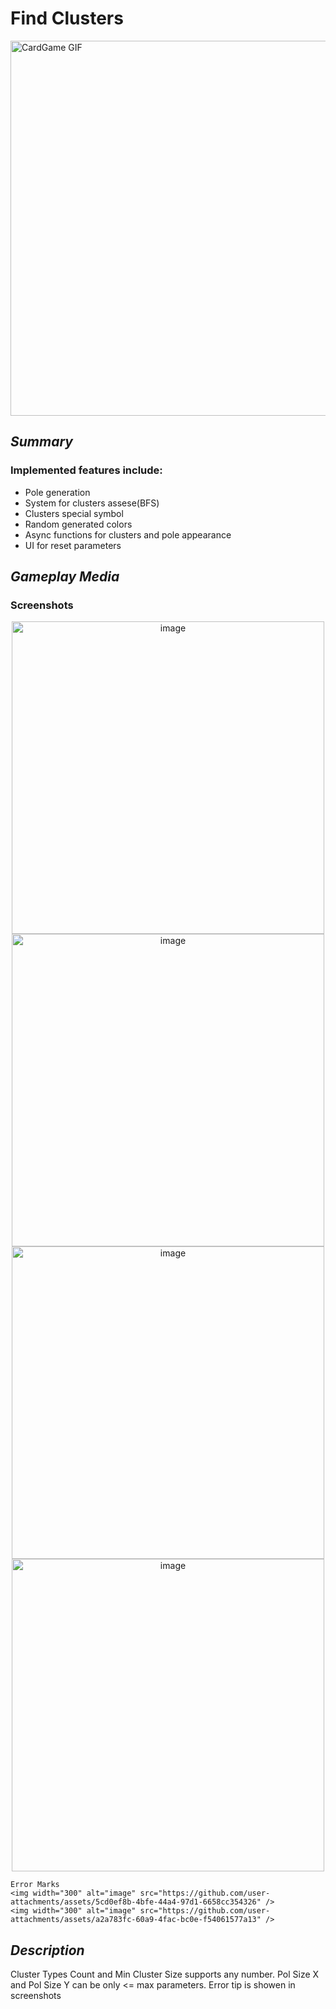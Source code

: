 # **Find Clusters**


<img src="https://github.com/user-attachments/assets/294263a2-ac45-4137-9614-b27eb19c0a32" alt="CardGame GIF" width="600" />

## *Summary*

### Implemented features include:
- Pole generation
- System for clusters assese(BFS)
- Clusters special symbol
- Random generated colors
- Async functions for clusters and pole appearance
- UI for reset parameters 

## *Gameplay Media*

  ### Screenshots

  <p align="center">
    <img width="500" alt="image" src="https://github.com/user-attachments/assets/5c9fc486-fa3e-4b3c-87a7-c7dea282b729" />
    <img width="500" alt="image" src="https://github.com/user-attachments/assets/6968c23a-8038-49dd-bd78-620744e9b01a" />
    <img width="500" alt="image" src="https://github.com/user-attachments/assets/46765927-ca5f-49e5-a073-0f100fc56dc8"  />
    <img width="500" alt="image" src="https://github.com/user-attachments/assets/7d25afa9-573a-4293-9750-44627016ed47" />
  
    Error Marks
    <img width="300" alt="image" src="https://github.com/user-attachments/assets/5cd0ef8b-4bfe-44a4-97d1-6658cc354326" />
    <img width="300" alt="image" src="https://github.com/user-attachments/assets/a2a783fc-60a9-4fac-bc0e-f54061577a13" />

  </p>

</details>

## *Description*
Cluster Types Count and Min Cluster Size supports any number. Pol Size X and Pol Size Y can be only <= max parameters. Error tip is showen in screenshots 

